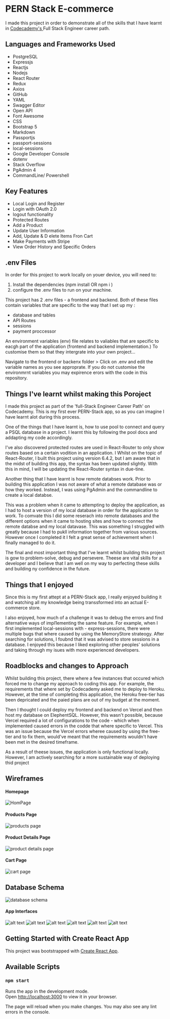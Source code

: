 # PERN Stack E-commerce

I made this project in order to demonstrate all of the skills that I have learnt in [Codecademy's ](https://www.codecademy.com) Full Stack Engineer career path.

## Languages and Frameworks Used

- PostgreSQL
- Expressjs
- Reactjs
- Nodejs
- React Router
- Redux
- Axios
- GitHub
- YAML
- Swagger Editor
- Open API
- Font Awesome
- CSS
- Bootstrap 5
- Markdown
- Passportjs
- passport-sessions
- local-sessions
- Google Developer Console
- dotenv
- Stack Overflow 
- PgAdmin 4
- CommandLine/ Powershell 

## Key Features

- Local Login and Register
- Login with OAuth 2.0
- logout functionality
- Protected Routes
- Add a Product
- Update User Information
- Add, Update & D elete Items Fron Cart
- Make Payments with Stripe
- View Order History and Specific Orders

## .env Files

In order for this project to work locally on youer device, you will need to:

1. Install the dependencies (npm install OR npm i )
2. configure the .env files to run on your machine.

This project has 2 .env files - a frontend and backend. Both of these files contain variables that are specific to the way that I set up my :

- database and tables
- API Routes
- sessions
- payment proccessor

An environment variables (env) file relates to valiables that are specific to eacgh part of the application (frontend and backend implementation.) To customise them so that they intergrate into your own project...

Navigate to the frontend or backenx folder > Click on .env and edit the variable names as you see approprate. If you do not customise the environmrnt variables you may expirence erors with the code in this repository.

## Things I've learnt whilst making this Poroject

I made this project as part of the 'full-Stack Engineer Career Path' on Codecademy. This is my first ever PERN-Stack app, so as you can imagine I have learnt alot during this process.

One of the things that I have learnt is, how to use pool to connect and query a PSQL database in a project. I learnt this by following the pool docs and addapting my code accordingly.

I've also discovered protected routes are used in React-Router to only show routes based on a certain vodition in an application. I Whilst on the topic of React-Router, I built this project using version 6.4.2, but I am aware that in the midst of building this app, the syntax has been updated slightly. With this in mind, I will be updating the React-Router syntax in due-tine.

Another thing that I have learnt is how remote databses work. Prior to building this application I was not aware of what a remote database was or how they worked. Instead, I was using PgAdmin and the commandline to create a local databse.

This was a problem when it came to attempting to deploy the application, as I had to host a version of my local database in order for the application to work. To comvate this I did some reserach into remote databases and the different options when it came to hosting sites and how to connect the remote databse and my local datavase. This was something I struggled with greatly because I had to pukll information together from various sources. However once I completed it I felt a great sense of achievement when I finally managed to do it.

The final and most important thing that I've learnt whilst building this project is gow to problem-solve, debug and persevere. Theese are vital skills for a developer and I believe that I am well on my way to perfecting these skills and building ny confidence in the future.

## Things that I enjoyed
Since this is my first attept at a PERN-Stack app, I really enjoyed building it and watching all my knowledge being transsformed into an actual E-commerce store. 

I also enjoyed, how much of a challenge it was to debug the errors and find alternative ways of impl1ementing the same feature. For example, when I first implemented local-sessions with -  express-sessions, there were multiple bugs that where caused by using the MemoryStore strateogy. After searching for solutions, I foubnd that it was advised to store sessions in a database. I enjoyed this because I liked exploring other peoples' solutions and taking through my isues with more experienced developers.

## Roadblocks and changes to Approach 
Whilst building this project, there where a few instances that occured which forced me to change my approach to coding this app. For example, the requirements that where set by Codecademy asked me to deploy to Heroku. However, at the time of completing this application, the Heroku free-tier has been depricated and the paied plans are out of my budget at the moment. 

Then I thought I could deploy my frontend and backend on Vercel and then host my database on ElephentSQL. However, this wasn't possible, because Vercel required a lot of configurations to the code - which when implemented  caused errors in the codde that where specific to Vercel. This was an issue because the Vercel errors wheree caused by using the free-tier and to fix them, would've meant that the requirements wouldn't have been met in the desired timeframe. 

As a result of theese issues, the application is only functional locally. However, I am actively searching for a more sustainable way of deploying thid project

## Wireframes

#### Homepage

![HomPage](./Wireframes_and_schemas/Hompage.png)

#### Products Page

![products page ](.//Wireframes_and_schemas/Products_page.png)

#### Product Details Page

![product details  page ](.//Wireframes_and_schemas/Products_details.png)

#### Cart Page

![cart page ](./Wireframes_and_schemas/cart.png)

## Database Schema

![database schema](./Wireframes_and_schemas/schema.png)

#### App Interfaces

![alt text](./Images/Home.png)
![alt text](./Images/About.png)
![alt text](./Images/products.png)
![alt text](./Images/Orders.png)
![alt text](./Images/Login.png)
![alt text](./Images/Register.png)

## Getting Started with Create React App

This project was bootstrapped with [Create React App](https://github.com/facebook/create-react-app).

## Available Scripts

### `npm start`

Runs the app in the development mode.\
Open [http://localhost:3000](http://localhost:3000) to view it in your browser.

The page will reload when you make changes.
You may also see any lint errors in the console.

